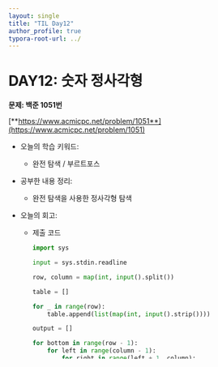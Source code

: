 ```yaml
---
layout: single
title: "TIL Day12"
author_profile: true
typora-root-url: ../
---
```

# DAY12: 숫자 정사각형

**문제: 백준 1051번**

[**https://www.acmicpc.net/problem/1051**](https://www.acmicpc.net/problem/1051)

- 오늘의 학습 키워드:
    - 완전 탐색 / 부르트포스

- 공부한 내용 정리:
    - 완전 탐색을 사용한 정사각형 탐색
    
- 오늘의 회고:
    - 제출 코드
        
        ```python
        import sys
        
        input = sys.stdin.readline
        
        row, column = map(int, input().split())
        
        table = []
        
        for _ in range(row):
            table.append(list(map(int, input().strip())))
        
        output = []
        
        for bottom in range(row - 1):
            for left in range(column - 1):
                for right in range(left + 1, column):
                    bottom_next = bottom + right - left
                    if bottom_next < len(table):
                        tl = table[bottom][left]
                        tr = table[bottom][right]
                        bl = table[bottom_next][left]
                        br = table[bottom_next][right]
                        if tl == tr == bl == br:
                            output.append((right - left + 1) * (bottom_next - bottom + 1))
        
        print(max(output) if output else 1)
        ```
        
    - 어떻게 해결했는지
        - 3중 루프를 사용하여 구현을 진행하였다.
        - list(map(int, input().strip())) 을 통해 붙어있는 스트링을 int로만 리스트로 변환하였다.
        - bottom, left, right를 차례로 완전 탐색 하면서 정사각형 크기를 구하였다.
        - 밑의 사각형 크기는 정사각형을 구하기 때문에 “현재 높이 + 좌우 꼭짓점의 차이” 로 구하였다.
        - 마지막에는 1x1 사이즈 크기 정사각형을 위해, 아무것도 탐색이 되지 않았을시에 1을 출력하였다
    - 무엇을 새롭게 알았는지
        - 이번에도 조건이 제한시간 2초, 최대 높이는 50이였다. 3중 루프로 N^3 까지 가는 시간 복잡도 이기 때문에 완전 탐색을 사용할때에는, 제한 조건을 잘 살펴 보아야겠다.
    - 더 학습할 것은 무엇인지
        - 완전 탐색에 대한 문제 유형